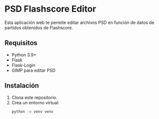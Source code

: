 # PSD Flashscore Editor

Esta aplicación web te permite editar archivos PSD en función de datos de partidos obtenidos de Flashscore.

## Requisitos

- Python 3.9+
- Flask
- Flask-Login
- GIMP para editar PSD

## Instalación

1. Clona este repositorio.
2. Crea un entorno virtual:
   ```bash
   python -m venv venv
